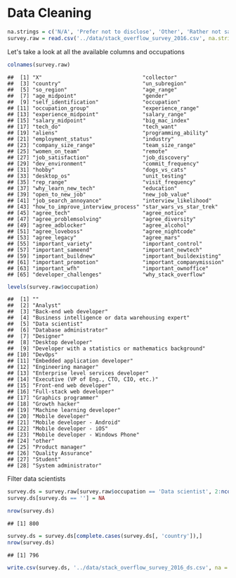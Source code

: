 Data Cleaning
================

``` r
na.strings = c('N/A', 'Prefer not to disclose', 'Other', 'Rather not say', 'Other (please specify)')
survey.raw = read.csv('../data/stack_overflow_survey_2016.csv', na.strings = na.strings)
```

Let's take a look at all the available columns and occupations

``` r
colnames(survey.raw)
```

    ##  [1] "X"                                "collector"                       
    ##  [3] "country"                          "un_subregion"                    
    ##  [5] "so_region"                        "age_range"                       
    ##  [7] "age_midpoint"                     "gender"                          
    ##  [9] "self_identification"              "occupation"                      
    ## [11] "occupation_group"                 "experience_range"                
    ## [13] "experience_midpoint"              "salary_range"                    
    ## [15] "salary_midpoint"                  "big_mac_index"                   
    ## [17] "tech_do"                          "tech_want"                       
    ## [19] "aliens"                           "programming_ability"             
    ## [21] "employment_status"                "industry"                        
    ## [23] "company_size_range"               "team_size_range"                 
    ## [25] "women_on_team"                    "remote"                          
    ## [27] "job_satisfaction"                 "job_discovery"                   
    ## [29] "dev_environment"                  "commit_frequency"                
    ## [31] "hobby"                            "dogs_vs_cats"                    
    ## [33] "desktop_os"                       "unit_testing"                    
    ## [35] "rep_range"                        "visit_frequency"                 
    ## [37] "why_learn_new_tech"               "education"                       
    ## [39] "open_to_new_job"                  "new_job_value"                   
    ## [41] "job_search_annoyance"             "interview_likelihood"            
    ## [43] "how_to_improve_interview_process" "star_wars_vs_star_trek"          
    ## [45] "agree_tech"                       "agree_notice"                    
    ## [47] "agree_problemsolving"             "agree_diversity"                 
    ## [49] "agree_adblocker"                  "agree_alcohol"                   
    ## [51] "agree_loveboss"                   "agree_nightcode"                 
    ## [53] "agree_legacy"                     "agree_mars"                      
    ## [55] "important_variety"                "important_control"               
    ## [57] "important_sameend"                "important_newtech"               
    ## [59] "important_buildnew"               "important_buildexisting"         
    ## [61] "important_promotion"              "important_companymission"        
    ## [63] "important_wfh"                    "important_ownoffice"             
    ## [65] "developer_challenges"             "why_stack_overflow"

``` r
levels(survey.raw$occupation)
```

    ##  [1] ""                                                     
    ##  [2] "Analyst"                                              
    ##  [3] "Back-end web developer"                               
    ##  [4] "Business intelligence or data warehousing expert"     
    ##  [5] "Data scientist"                                       
    ##  [6] "Database administrator"                               
    ##  [7] "Designer"                                             
    ##  [8] "Desktop developer"                                    
    ##  [9] "Developer with a statistics or mathematics background"
    ## [10] "DevOps"                                               
    ## [11] "Embedded application developer"                       
    ## [12] "Engineering manager"                                  
    ## [13] "Enterprise level services developer"                  
    ## [14] "Executive (VP of Eng., CTO, CIO, etc.)"               
    ## [15] "Front-end web developer"                              
    ## [16] "Full-stack web developer"                             
    ## [17] "Graphics programmer"                                  
    ## [18] "Growth hacker"                                        
    ## [19] "Machine learning developer"                           
    ## [20] "Mobile developer"                                     
    ## [21] "Mobile developer - Android"                           
    ## [22] "Mobile developer - iOS"                               
    ## [23] "Mobile developer - Windows Phone"                     
    ## [24] "other"                                                
    ## [25] "Product manager"                                      
    ## [26] "Quality Assurance"                                    
    ## [27] "Student"                                              
    ## [28] "System administrator"

Filter data scientists

``` r
survey.ds = survey.raw[survey.raw$occupation == 'Data scientist', 2:ncol(survey.raw)]
survey.ds[survey.ds == ''] = NA

nrow(survey.ds)
```

    ## [1] 800

``` r
survey.ds = survey.ds[complete.cases(survey.ds[, 'country']),]
nrow(survey.ds)
```

    ## [1] 796

``` r
write.csv(survey.ds, '../data/stack_overflow_survey_2016_ds.csv', na = 'NA', row.names = F)
```
